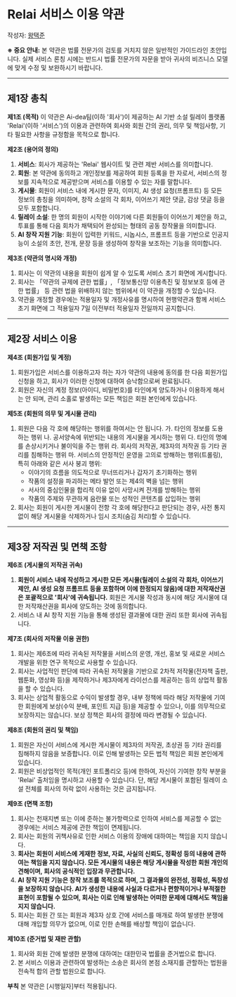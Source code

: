 # Relai 서비스 이용 약관

작성자: [왕택준](https://github.com/TJK98)

**※ 중요 안내:** 본 약관은 법률 전문가의 검토를 거치지 않은 일반적인 가이드라인 초안입니다. 실제 서비스 론칭 시에는 반드시 법률 전문가의 자문을 받아 귀사의 비즈니스 모델에 맞게 수정 및 보완하시기 바랍니다.

---

## **제1장 총칙**

**제1조 (목적)**
이 약관은 Ai-dea팀(이하 '회사')이 제공하는 AI 기반 소설 릴레이 플랫폼 'Relai'(이하 '서비스')의 이용과 관련하여 회사와 회원 간의 권리, 의무 및 책임사항, 기타 필요한 사항을 규정함을 목적으로 합니다.

**제2조 (용어의 정의)**
1.  **서비스**: 회사가 제공하는 'Relai' 웹사이트 및 관련 제반 서비스를 의미합니다.
2.  **회원**: 본 약관에 동의하고 개인정보를 제공하여 회원 등록을 한 자로서, 서비스의 정보를 지속적으로 제공받으며 서비스를 이용할 수 있는 자를 말합니다.
3.  **게시물**: 회원이 서비스 내에 게시한 문자, 이미지, AI 생성 요청(프롬프트) 등 모든 정보의 총칭을 의미하며, 창작 소설의 각 회차, 이어쓰기 제안 댓글, 감상 댓글 등을 모두 포함합니다.
4.  **릴레이 소설**: 한 명의 회원이 시작한 이야기에 다른 회원들이 이어쓰기 제안을 하고, 투표를 통해 다음 회차가 채택되어 완성되는 형태의 공동 창작물을 의미합니다.
5.  **AI 창작 지원 기능**: 회원이 입력한 키워드, 시놉시스, 프롬프트 등을 기반으로 인공지능이 소설의 초안, 전개, 문장 등을 생성하여 창작을 보조하는 기능을 의미합니다.

**제3조 (약관의 명시와 개정)**
1.  회사는 이 약관의 내용을 회원이 쉽게 알 수 있도록 서비스 초기 화면에 게시합니다.
2.  회사는 「약관의 규제에 관한 법률」, 「정보통신망 이용촉진 및 정보보호 등에 관한 법률」 등 관련 법을 위배하지 않는 범위에서 이 약관을 개정할 수 있습니다.
3.  약관을 개정할 경우에는 적용일자 및 개정사유를 명시하여 현행약관과 함께 서비스 초기 화면에 그 적용일자 7일 이전부터 적용일자 전일까지 공지합니다.

---

## **제2장 서비스 이용**

**제4조 (회원가입 및 계정)**
1.  회원가입은 서비스를 이용하고자 하는 자가 약관의 내용에 동의를 한 다음 회원가입 신청을 하고, 회사가 이러한 신청에 대하여 승낙함으로써 완료됩니다.
2.  회원은 자신의 계정 정보(아이디, 비밀번호)를 타인에게 양도하거나 이용하게 해서는 안 되며, 관리 소홀로 발생하는 모든 책임은 회원 본인에게 있습니다.

**제5조 (회원의 의무 및 게시물 관리)**
1.  회원은 다음 각 호에 해당하는 행위를 하여서는 안 됩니다.
    가. 타인의 정보를 도용하는 행위
    나. 공서양속에 위반되는 내용의 게시물을 게시하는 행위
    다. 타인의 명예를 손상시키거나 불이익을 주는 행위
    라. 회사의 저작권, 제3자의 저작권 등 기타 권리를 침해하는 행위
    마. 서비스의 안정적인 운영을 고의로 방해하는 행위(트롤링), 특히 아래와 같은 서사 붕괴 행위:
    - 이야기의 흐름을 의도적으로 무너뜨리거나 갑자기 초기화하는 행위
    - 작품의 설정을 파괴하는 메타 발언 또는 제4의 벽을 넘는 행위
    - 서사의 중심인물을 합리적 이유 없이 사망시켜 전개를 방해하는 행위
    - 작품의 주제와 무관하게 음란물 또는 성적인 콘텐츠를 삽입하는 행위
2.  회사는 회원이 게시한 게시물이 전항 각 호에 해당한다고 판단되는 경우, 사전 통지 없이 해당 게시물을 삭제하거나 임시 조치(숨김 처리)할 수 있습니다.

---

## **제3장 저작권 및 면책 조항**

**제6조 (게시물의 저작권 귀속)**
1.  **회원이 서비스 내에 작성하고 게시한 모든 게시물(릴레이 소설의 각 회차, 이어쓰기 제안, AI 생성 요청 프롬프트 등을 포함하며 이에 한정되지 않음)에 대한 저작재산권은 포괄적으로 '회사'에 귀속됩니다.** 회원은 게시물 작성과 동시에 해당 게시물에 대한 저작재산권을 회사에 양도하는 것에 동의합니다.
2.  서비스 내 AI 창작 지원 기능을 통해 생성된 결과물에 대한 권리 또한 회사에 귀속됩니다.

**제7조 (회사의 저작물 이용 권한)**
1.  회사는 제6조에 따라 귀속된 저작물을 서비스의 운영, 개선, 홍보 및 새로운 서비스 개발을 위한 연구 목적으로 사용할 수 있습니다.
2.  회사는 사업적인 판단에 따라 귀속된 저작물을 기반으로 2차적 저작물(전자책 출판, 웹툰화, 영상화 등)을 제작하거나 제3자에게 라이선스를 제공하는 등의 상업적 활동을 할 수 있습니다.
3.  회사는 상업적 활동으로 수익이 발생할 경우, 내부 정책에 따라 해당 저작물에 기여한 회원에게 보상(수익 분배, 포인트 지급 등)을 제공할 수 있으나, 이를 의무적으로 보장하지는 않습니다. 보상 정책은 회사의 결정에 따라 변경될 수 있습니다.

**제8조 (회원의 권리 및 책임)**
1.  회원은 자신이 서비스에 게시한 게시물이 제3자의 저작권, 초상권 등 기타 권리를 침해하지 않음을 보증합니다. 이로 인해 발생하는 모든 법적 책임은 회원 본인에게 있습니다.
2.  회원은 비상업적인 목적(개인 포트폴리오 등)에 한하여, 자신이 기여한 창작 부분을 'Relai' 출처임을 명시하고 사용할 수 있습니다. 단, 해당 게시물이 포함된 릴레이 소설 전체를 회사의 허락 없이 사용하는 것은 금지됩니다.

**제9조 (면책 조항)**
1.  회사는 천재지변 또는 이에 준하는 불가항력으로 인하여 서비스를 제공할 수 없는 경우에는 서비스 제공에 관한 책임이 면제됩니다.
2.  회사는 회원의 귀책사유로 인한 서비스 이용의 장애에 대하여는 책임을 지지 않습니다.
3.  **회사는 회원이 서비스에 게재한 정보, 자료, 사실의 신뢰도, 정확성 등의 내용에 관하여는 책임을 지지 않습니다. 모든 게시물의 내용은 해당 게시물을 작성한 회원 개인의 견해이며, 회사의 공식적인 입장과 무관합니다.**
4.  **AI 창작 지원 기능은 창작 보조를 목적으로 하며, 그 결과물의 완전성, 정확성, 독창성을 보장하지 않습니다. AI가 생성한 내용에 사실과 다르거나 편향적이거나 부적절한 표현이 포함될 수 있으며, 회사는 이로 인해 발생하는 어떠한 문제에 대해서도 책임을 지지 않습니다.**
5.  회사는 회원 간 또는 회원과 제3자 상호 간에 서비스를 매개로 하여 발생한 분쟁에 대해 개입할 의무가 없으며, 이로 인한 손해를 배상할 책임이 없습니다.

**제10조 (준거법 및 재판 관할)**
1.  회사와 회원 간에 발생한 분쟁에 대하여는 대한민국 법률을 준거법으로 합니다.
2.  본 서비스 이용과 관련하여 발생하는 소송은 회사의 본점 소재지를 관할하는 법원을 전속적 합의 관할 법원으로 합니다.

**부칙**
본 약관은 [시행일자]부터 적용됩니다.
